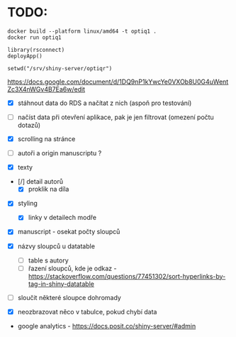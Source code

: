 # TODO:

```
docker build --platform linux/amd64 -t optiq1 .
docker run optiq1
```

```
library(rsconnect)
deployApp()
```

```
setwd("/srv/shiny-server/optiqr")

```

https://docs.google.com/document/d/1DQ9nP1kYwcYe0VXOb8U0G4uWentZc3X4nWGv4B7Ea6w/edit

- [x] stáhnout data do RDS a načítat z nich (aspoň pro testování)
- [ ] načíst data při otevření aplikace, pak je jen filtrovat (omezení počtu dotazů)


- [x] scrolling na stránce
- [ ] autoři a origin manuscriptu ?
- [x] texty
- [/] detail autorů
    - [x] proklik na díla
- [x] styling
    - [x] linky v detailech modře
    
- [x] manuscript - osekat počty sloupců
- [x] názvy sloupců u datatable
    - [ ] table s autory
    - [ ] řazení sloupců, kde je odkaz - https://stackoverflow.com/questions/77451302/sort-hyperlinks-by-tag-in-shiny-datatable

- [ ] sloučit některé sloupce dohromady
- [x] neozbrazovat něco v tabulce, pokud chybí data

    
- google analytics - https://docs.posit.co/shiny-server/#admin